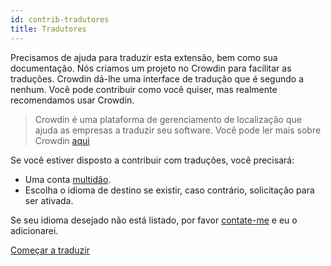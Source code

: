 ```yaml
---
id: contrib-tradutores
title: Tradutores
---
```


Precisamos de ajuda para traduzir esta extensão, bem como sua documentação. Nós criamos um projeto no Crowdin para facilitar as traduções. Crowdin dá-lhe uma interface de tradução que é segundo a nenhum. Você pode contribuir como você quiser, mas realmente recomendamos usar Crowdin.

> Crowdin é uma plataforma de gerenciamento de localização que ajuda as empresas a traduzir seu software. Você pode ler mais sobre Crowdin [aqui](https://support.crowdin.com/crowdin-intro/)

Se você estiver disposto a contribuir com traduções, você precisará:

* Uma conta [multidão](https://crowdin.com/project/phpbb-ext-sitemaker).
* Escolha o idioma de destino se existir, caso contrário, solicitação para ser ativada.

Se seu idioma desejado não está listado, por favor [contate-me](https://crowdin.com/profile/blitze) e eu o adicionarei.

[Começar a traduzir](https://crowdin.com/project/phpbb-ext-sitemaker)